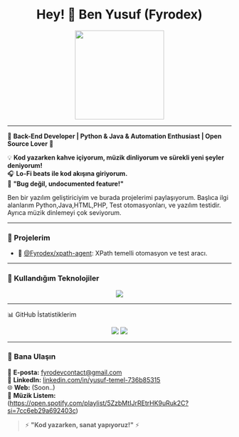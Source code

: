 <h1 align="center">Hey! 👋 Ben Yusuf (Fyrodex)</h1>

<div align="center">
  <img src="https://media.giphy.com/media/3o7abKhOpu0NwenH3O/giphy.gif" width="200"/>
</div>

---

🚀 **Back-End Developer | Python & Java & Automation Enthusiast | Open Source Lover** 🚀  

💡 **Kod yazarken kahve içiyorum, müzik dinliyorum ve sürekli yeni şeyler deniyorum!**  
🎧 **Lo-Fi beats ile kod akışına giriyorum.**  
📌 **"Bug değil, undocumented feature!"**  

Ben bir yazılım geliştiriciyim ve burada projelerimi paylaşıyorum. Başlıca ilgi alanlarım Python,Java,HTML,PHP, Test otomasyonları, ve yazılım testidir. Ayrıca müzik dinlemeyi çok seviyorum.

---

### 🚀 Projelerim  

- 📁 [@Fyrodex/xpath-agent](https://github.com/Fyrodex/xpath-agent): XPath temelli otomasyon ve test aracı.

---

### 🔧 Kullandığım Teknolojiler  

<p align="center">
  <img src="https://skillicons.dev/icons?i=python,js,html,css,bash,github,git" />
</p>

---

📊 GitHub İstatistiklerim
<div align="center"> 

 <img src="https://github-readme-stats.vercel.app/api?username=Fyrodex&show_icons=true&theme=radical&hide_border=true&count_private=true&bg_color=000000&title_color=e7ffae&text_color=fff"/>
 <img src="https://github-readme-streak-stats.herokuapp.com?user=Fyrodex&theme=dark&hide_border=true&border_radius=20&locale=tr&card_height=208&background=000000&sideNums=EBD20C&ring=DD0000&sideLabels=EBD20C"/>
</div>

---

### 💬 Bana Ulaşın  

📧 **E-posta:** fyrodevcontact@gmail.com  
💼 **LinkedIn:** [linkedin.com/in/yusuf-temel-736b85315](https://www.linkedin.com/in/yusuf-temel-736b85315/)  
🌐 **Web:** (Soon..)  
🎵 **Müzik Listem:** (https://open.spotify.com/playlist/5ZzbMtIJrREtrHK9uRuk2C?si=7cc6eb29a692403c)  

> ⚡ **"Kod yazarken, sanat yapıyoruz!"** ⚡  
